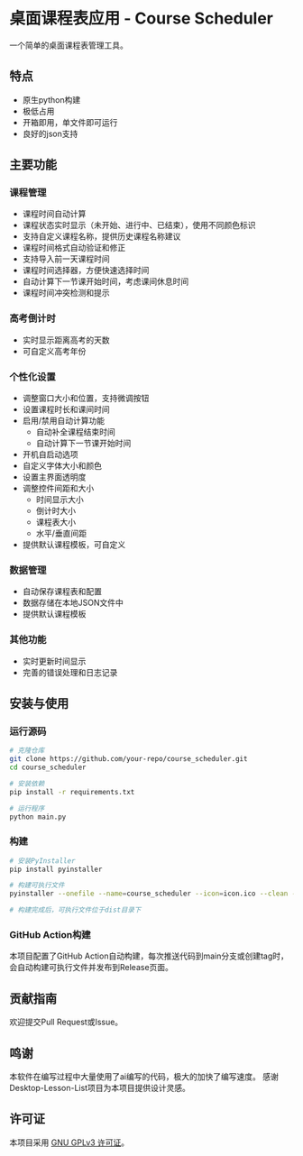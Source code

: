 # 桌面课程表应用 - Course Scheduler

一个简单的桌面课程表管理工具。

## 特点
- 原生python构建
- 极低占用
- 开箱即用，单文件即可运行
- 良好的json支持

## 主要功能

### 课程管理
- 课程时间自动计算
- 课程状态实时显示（未开始、进行中、已结束），使用不同颜色标识
- 支持自定义课程名称，提供历史课程名称建议
- 课程时间格式自动验证和修正
- 支持导入前一天课程时间
- 课程时间选择器，方便快速选择时间
- 自动计算下一节课开始时间，考虑课间休息时间
- 课程时间冲突检测和提示

### 高考倒计时
- 实时显示距离高考的天数
- 可自定义高考年份

### 个性化设置
- 调整窗口大小和位置，支持微调按钮
- 设置课程时长和课间时间
- 启用/禁用自动计算功能
  - 自动补全课程结束时间
  - 自动计算下一节课开始时间
- 开机自启动选项
- 自定义字体大小和颜色
- 设置主界面透明度
- 调整控件间距和大小
  - 时间显示大小
  - 倒计时大小
  - 课程表大小
  - 水平/垂直间距
- 提供默认课程模板，可自定义

### 数据管理
- 自动保存课程表和配置
- 数据存储在本地JSON文件中
- 提供默认课程模板

### 其他功能
- 实时更新时间显示
- 完善的错误处理和日志记录

## 安装与使用

### 运行源码
```bash
# 克隆仓库
git clone https://github.com/your-repo/course_scheduler.git
cd course_scheduler

# 安装依赖
pip install -r requirements.txt

# 运行程序
python main.py
```

### 构建
```bash
# 安装PyInstaller
pip install pyinstaller

# 构建可执行文件
pyinstaller --onefile --name=course_scheduler --icon=icon.ico --clean --noconfirm main.py

# 构建完成后，可执行文件位于dist目录下
```

### GitHub Action构建
本项目配置了GitHub Action自动构建，每次推送代码到main分支或创建tag时，会自动构建可执行文件并发布到Release页面。

## 贡献指南

欢迎提交Pull Request或Issue。

## 鸣谢

本软件在编写过程中大量使用了ai编写的代码，极大的加快了编写速度。
感谢Desktop-Lesson-List项目为本项目提供设计灵感。

## 许可证

本项目采用 [GNU GPLv3 许可证](LICENSE)。
